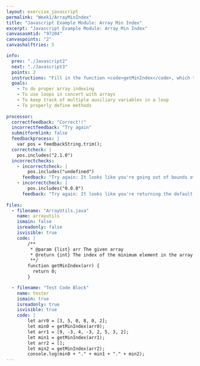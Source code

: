 ```yaml
---
layout: exercise_javascript
permalink: "Week1/ArrayMinIndex"
title: "Javascript Example Module: Array Min Index"
excerpt: "Javascript Example Module: Array Min Index"
canvasasmtid: "97204"
canvaspoints: "2"
canvashalftries: 5

info:
  prev: "./Javascript2"
  next: "./Javascript3"
  points: 2
  instructions: "Fill in the function <code>getMinIndex</code>, which takes in an array numerical values and which should return the index of the minimum element in the array.  You must handle the following two special cases: <ol><li>If there are ties, it should return the lowest index among the ties</li><li>If the array is empty, your program should return 0 without crashing</li></ul>"
  goals:
    - To do proper array indexing
    - To use loops in concert with arrays
    - To keep track of multiple auxiliary variables in a loop
    - To properly define methods
    
processor:  
  correctfeedback: "Correct!!" 
  incorrectfeedback: "Try again"
  submitformlink: false
  feedbackprocess: | 
    var pos = feedbackString.trim();
  correctcheck: |
    pos.includes("2.1.0")
  incorrectchecks:
    - incorrectcheck: |
        pos.includes("undefined")
      feedback: "Try again: It looks like you're going out of bounds of the array somewhere."    
    - incorrectcheck: |
        pos.includes("0.0.0")
      feedback: "Try again: It looks like you're returning the default value of 0 for every answer."    
 
files:
  - filename: "ArrayUtils.java"
    name: arrayutils
    ismain: false
    isreadonly: false
    isvisible: true
    code: |
        /**
         * @param {list} arr The given array
         * @return {int} The index of the minimum element in the array 
         **/
        function getMinIndex(arr) {
          return 0;
        }

  - filename: "Test Code Block"
    name: tester
    ismain: true
    isreadonly: true
    isvisible: true
    code: | 
        let arr0 = [3, 5, 0, 8, 0, 2];
        let min0 = getMinIndex(arr0);
        let arr1 = [9, -3, 4, -3, 2, 5, 3, 2];
        let min1 = getMinIndex(arr1);
        let arr2 = [];
        let min2 = getMinIndex(arr2);
        console.log(min0 + "." + min1 + "." + min2);
---
```

